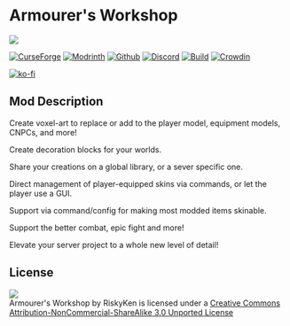 # Armourer's Workshop

![](http://plushie.moe/projects/armourers_workshop/images/aw_banner.png)

[![CurseForge](http://cf.way2muchnoise.eu/short_229523_downloads.svg)](https://minecraft.curseforge.com/projects/armourers-workshop) [![Modrinth](https://img.shields.io/modrinth/dt/y4JF3gXL?label=modrinth)](https://modrinth.com/mod/armourers-workshop) [![Github](https://img.shields.io/github/downloads/SAGESSE-CN/Armourers-Workshop/total?label=github)](https://github.com/SAGESSE-CN/Armourers-Workshop/releases) [![Discord](https://img.shields.io/discord/277389736165769216)](https://discord.gg/5Z3KKvU) [![Build](https://img.shields.io/github/actions/workflow/status/SAGESSE-CN/Armourers-Workshop/ci.yml)](https://github.com/SAGESSE-CN/Armourers-Workshop/actions) [![Crowdin](https://badges.crowdin.net/armourers-workshop/localized.svg)](https://crowdin.com/project/armourers-workshop)

[![ko-fi](https://www.ko-fi.com/img/githubbutton_sm.svg)](https://ko-fi.com/K3K3WVTZ)

## Mod Description

Create voxel-art to replace or add to the player model, equipment models, CNPCs, and more!

Create decoration blocks for your worlds.

Share your creations on a global library, or a sever specific one.

Direct management of player-equipped skins via commands, or let the player use a GUI.

Support via command/config for making most modded items skinable.

Support the better combat, epic fight and more!

Elevate your server project to a whole new level of detail!
    
## License
![](https://i.creativecommons.org/l/by-nc-sa/3.0/88x31.png)  
Armourer's Workshop by RiskyKen is licensed under a [Creative Commons Attribution-NonCommercial-ShareAlike 3.0 Unported License](https://creativecommons.org/licenses/by-nc-sa/3.0/)
